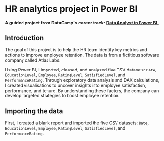 # HR analytics project in Power BI

**A guided project from DataCamp´s career track: [Data Analyst in Power BI.](https://app.datacamp.com/learn/career-tracks/data-analyst-in-power-bi)**

## Introduction 
The goal of this project is to help the HR team identify key metrics and actions to improve employee retention. The data is from a fictitious software company called Atlas Labs.

Using Power BI, I imported, cleaned, and analyzed five CSV datasets: `Date`, `EducationLevel`, `Employee`, `RatingLevel`, `SatisfiedLevel`, and `PerformanceRating`. Through exploratory data analysis and DAX calculations, I created visualisations to uncover insights into employee satisfaction, performance, and tenure. By understanding these factors, the company can develop targeted strategies to boost employee retention.

## Importing the data
First, I created a blank report and imported the five CSV datasets: `Date`, `EducationLevel`, `Employee`, `RatingLevel`, `SatisfiedLevel`, and `PerformanceRating`.
